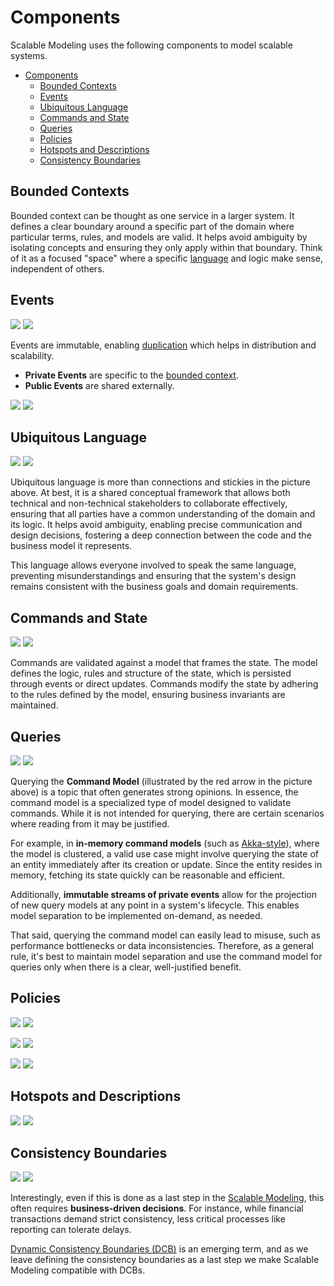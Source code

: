 # Components

Scalable Modeling uses the following components to model scalable systems.

- [Components](#components)
  - [Bounded Contexts](#bounded-contexts)
  - [Events](#events)
  - [Ubiquitous Language](#ubiquitous-language)
  - [Commands and State](#commands-and-state)
  - [Queries](#queries)
  - [Policies](#policies)
  - [Hotspots and Descriptions](#hotspots-and-descriptions)
  - [Consistency Boundaries](#consistency-boundaries)

## Bounded Contexts

Bounded context can be thought as one service in a larger system. It defines a clear boundary around a specific part 
of the domain where particular terms, rules, and models are valid. It helps avoid ambiguity by isolating concepts and 
ensuring they only apply within that boundary. Think of it as a focused "space" where a specific 
[language](../components/#ubiquitous-language) and logic make sense, independent of others.

## Events

![](assets/images/events_1.png#only-light)
![](assets/images/events_1_dark.png#only-dark)

Events are immutable, enabling [duplication](../opportunities/#duplication) which helps in distribution and scalability.
- **Private Events** are specific to the [bounded context](#bounded-contexts).
- **Public Events** are shared externally.

![](assets/images/events_2.png#only-light)
![](assets/images/events_2_dark.png#only-dark)

## Ubiquitous Language

![](assets/images/ubiquitous_language.png#only-light)
![](assets/images/ubiquitous_language_dark.png#only-dark)

Ubiquitous language is more than connections and stickies in the picture above. At best, it is a shared conceptual 
framework that allows both technical and non-technical stakeholders to collaborate effectively, ensuring that all 
parties have a common understanding of the domain and its logic. It helps avoid ambiguity, enabling precise 
communication and design decisions, fostering a deep connection between the code and the business model it represents.

This language allows everyone involved to speak the same language, preventing misunderstandings and ensuring that the 
system's design remains consistent with the business goals and domain requirements.

## Commands and State

![](assets/images/commands.png#only-light)
![](assets/images/commands_dark.png#only-dark)

Commands are validated against a model that frames the state.
The model defines the logic, rules and structure of the state, which is persisted through events or direct updates.
Commands modify the state by adhering to the rules defined by the model, ensuring business invariants are maintained.

## Queries

![](assets/images/queries.png#only-light)
![](assets/images/queries_dark.png#only-dark)

Querying the **Command Model** (illustrated by the red arrow in the picture above) is a topic that often generates 
strong opinions. In essence, the command model is a specialized type of model designed to validate commands. While it 
is not intended for querying, there are certain scenarios where reading from it may be justified.

For example, in **in-memory command models** (such as [Akka-style](https://en.wikipedia.org/wiki/Akka_(toolkit))), where the model is clustered, 
a valid use case might involve querying the state of an entity immediately after its creation or update. Since the 
entity resides in memory, fetching its state quickly can be reasonable and efficient.

Additionally, **immutable streams of private events** allow for the projection of new query models at any point in a 
system's lifecycle. This enables model separation to be implemented on-demand, as needed.

That said, querying the command model can easily lead to misuse, such as performance bottlenecks or data 
inconsistencies. Therefore, as a general rule, it's best to maintain model separation and use the command model for 
queries only when there is a clear, well-justified benefit.

## Policies

![](assets/images/policies_1.png#only-light)
![](assets/images/policies_1_dark.png#only-dark)

![](assets/images/policies_2.png#only-light)
![](assets/images/policies_2_dark.png#only-dark)

![](assets/images/policies_3.png#only-light)
![](assets/images/policies_3_dark.png#only-dark)

## Hotspots and Descriptions

![](assets/images/hotspots_descriptions.png#only-light)
![](assets/images/hotspots_descriptions_dark.png#only-dark)

## Consistency Boundaries

![](assets/images/consistency_boundaries.png#only-light)
![](assets/images/consistency_boundaries_dark.png#only-dark)

Interestingly, even if this is done as a last step in the 
[Scalable Modeling](https://roikonen.github.io/scalablemodeling/), this often requires **business-driven 
decisions**. For instance, while financial transactions demand strict consistency, less critical processes like 
reporting can tolerate delays.

[Dynamic Consistency Boundaries (DCB)](https://dcb.events/) is an emerging term, and as we leave defining the 
consistency boundaries as a last step we make Scalable Modeling compatible with DCBs.